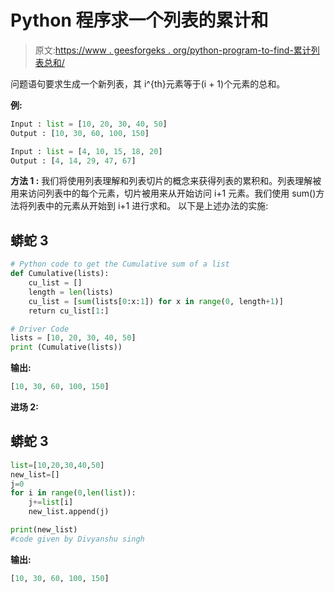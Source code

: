 # Python 程序求一个列表的累计和

> 原文:[https://www . geesforgeks . org/python-program-to-find-累计列表总和/](https://www.geeksforgeeks.org/python-program-to-find-cumulative-sum-of-a-list/)

问题语句要求生成一个新列表，其 i^{th}元素等于(i + 1)个元素的总和。

**例:**

```py
Input : list = [10, 20, 30, 40, 50]
Output : [10, 30, 60, 100, 150]

Input : list = [4, 10, 15, 18, 20]
Output : [4, 14, 29, 47, 67]

```

**方法 1 :**
我们将使用列表理解和列表切片的概念来获得列表的累积和。列表理解被用来访问列表中的每个元素，切片被用来从开始访问 i+1 元素。我们使用 sum()方法将列表中的元素从开始到 i+1 进行求和。
以下是上述办法的实施:

## 蟒蛇 3

```py
# Python code to get the Cumulative sum of a list
def Cumulative(lists):
    cu_list = []
    length = len(lists)
    cu_list = [sum(lists[0:x:1]) for x in range(0, length+1)]
    return cu_list[1:]

# Driver Code
lists = [10, 20, 30, 40, 50]
print (Cumulative(lists))
```

**输出:**

```py
[10, 30, 60, 100, 150]

```

**进场 2:**

## 蟒蛇 3

```py
list=[10,20,30,40,50]
new_list=[]
j=0
for i in range(0,len(list)):
    j+=list[i]
    new_list.append(j)

print(new_list)
#code given by Divyanshu singh
```

**输出:**

```py
[10, 30, 60, 100, 150]

```